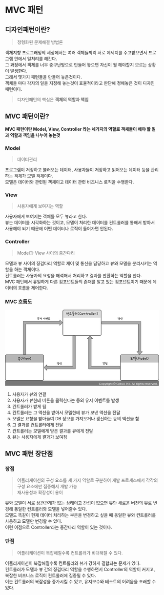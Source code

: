 # MVC 패턴

## 디자인패턴이란?

> 정형화된 문제해결 방법론

객체지향 프로그래밍의 세상에서는 여러 객체들끼리 서로 메세지를 주고받으면서 프로그램 안에서 일처리를 해간다.  
그 과정에서 객체를 너무 중구난방으로 만들어 놓으면 자신이 뭘 해야할지 모르는 상황이 발생한다.  
그래서 몇가지 패턴들을 만들어 놓은것이다.  
객체들 마다 각자의 일을 지정해 놓는것이 효율적이라고 판단해 정해놓은 것이 디자인 패턴이다.  

> 디자인패턴의 핵심은 **객체의 역할과 책임**

## MVC 패턴이란?

**MVC 패턴이란 Model, View, Controller 라는 세가지의 역할로 객체들이 해야 할 일과 역할과 책임을 나누어 놓는것**

### Model

> 데이터관리

프로그램이 저장하고 불러오는 데이터, 사용자들이 저장하고 읽어오는 데이터 등을 관리하는 객체가 모델 객체이다.  
모델은 데이터와 관련된 객체이고 데이터 관련 비즈니스 로직을 수행한다.

### View

> 사용자에게 보여지는 역할

사용자에게 보여지는 객체를 모두 뷰라고 한다.  
뷰는 데이터를 시각화하는 것이고, 모델이 처리한 데이터를 컨트롤러를 통해서 받아서 사용해야 되기 때문에 어떤 데이터나 로직이 들어가면 안된다.

### Controller

> Model과 View 사이의 중간다리

모델과 뷰 사이의 징검다리 역할로 제어 및 통신을 담당하고 뷰와 모델을 분리시키는 역할을 하는 객체이다.  
컨트롤러는 사용자의 요청을 해석해서 처리하고 결과를 반환하는 역할을 한다.  
MVC 패턴에서 유일하게 다른 컴포넌트들의 존재를 알고 있는 컴포넌트이기 때문에 데이터의 흐름을 제어한다.

### MVC 흐름도

<img src="img/1.png" width="600">

1. 사용자가 뷰와 연결
2. 사용자가 뷰한테 버튼을 클릭한다는 등의 유저 이벤트를 발생
3. 컨트롤러가 받게 됨
4. 컨트롤러는 그 액션을 받아서 모델한테 뷰가 보낸 액션을 전달
5. 모델은 요청을 받아들여 DB 정보를 가져오거나 갱신하는 등의 액션을 함
6. 그 결과를 컨트롤러에게 전달
7. 컨트롤러는 모델에게 받은 결과를 뷰에게 전달
8. 뷰는 사용자에게 결과가 보여짐

## MVC 패턴 장단점
### 장점

> 어플리케이션의 구성 요소를 세 가지 역할로 구분하여 개발 프로세스에서 각각의 구성 요소에만 집중해서 개발 가능  
> 재사용성과 확장성이 용이

뷰와 모델이 서로 상관관계가 없는 상태이고 간섭이 없으면 뷰만 새로운 버전의 뷰로 변경해 동일한 컨트롤러와 모델을 넣어줄수 있다.  
모델도 똑같이 현재 데이터 처리하는 부분을 변경하고 싶을 때 동일한 뷰와 컨트롤러를 사용하고 모델만 변경할 수 있다.  
이런 이점으로 Controller라는 중간다리 역할이 있는 것이다.

### 단점

> 어플리케이션이 복잡해질수록 컨트롤러가 비대해질 수 있다.

어플리케이션이 복잡해질수록 컨트롤러와 뷰가 강하게 결합되는 문제가 있다.  
컨트롤러가 모델과 뷰 간의 징검다리 역할을 수행하면서 Controller의 역할이 커지고, 복잡한 비즈니스 로직이 컨트롤러에 집중될 수 있다.  
이는 컨트롤러의 복잡성을 증가시킬 수 있고, 유지보수와 테스트의 어려움을 초래할 수 있다.  
